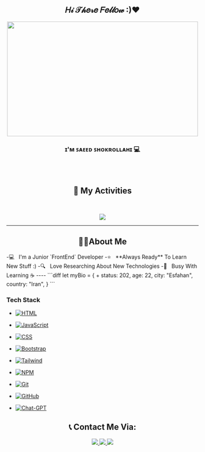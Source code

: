 <h2 align="center" font="10px"> 𝐻𝒾 𝒯𝒽𝑒𝓇𝑒 𝐹𝑒𝓁𝓁𝑜𝓌 :)❤</h2>

<p align="center">
<img width="500px" height="300px" src="https://media.giphy.com/media/v1.Y2lkPTc5MGI3NjExZXdrYWVqenRxbncwOXB1ZDVhMHNnaXUweWZ0Zm0xMmQydnh3eW1zOCZlcD12MV9naWZzX3NlYXJjaCZjdD1n/S9d8XB557e8phGLBVS/giphy.gif" />
</p>
<h3 align="center"> ɪ'ᴍ ꜱᴀᴇᴇᴅ ꜱʜᴏᴋʀᴏʟʟᴀʜɪ 💻</h3> 

<br/><br/>
<h2 align="center">📜 My Activities </h2>
<br/>

<p align="center">
  <img src="https://github-readme-stats.vercel.app/api?username=saeed-devee&show_icons=true&theme=radical">
</p>

----

<h2 align="center">👨‍💻About Me</h2>
-💻 &nbsp; I'm a Junior `FrontEnd` Developer
-⭐ &nbsp; **Always Ready** To Learn New Stuff :)
-🔍 &nbsp; Love Researching About New Technologies
-🌠 &nbsp; Busy With Learning ☕
----
```diff
let myBio = {
+  status: 202,
  age: 22,
  city: "Esfahan",
  country: "Iran",
}
```
<br/>
<h3>Tech Stack</h2>

<p align="center">
  
 - [![HTML](https://img.shields.io/badge/HTML5-E34F26?style=for-the-badge&logo=html5&logoColor=white)](#)
  
 - [![JavaScript](https://img.shields.io/badge/JavaScript-323330?style=for-the-badge&logo=javascript&logoColor=F7DF1E)](#)
 
 - [![CSS](https://img.shields.io/badge/CSS3-1572B6?style=for-the-badge&logo=css3&logoColor=white)](#)
 
 - [![Bootstrap](https://img.shields.io/badge/Bootstrap-563D7C?style=for-the-badge&logo=bootstrap&logoColor=white)](#)

 - [![Tailwind](https://img.shields.io/badge/Tailwind_CSS-38B2AC?style=for-the-badge&logo=tailwind-css&logoColor=white)](#)

 - [![NPM](https://img.shields.io/badge/npm-CB3837?style=for-the-badge&logo=npm&logoColor=white)](#)

 - [![Git](https://img.shields.io/badge/GIT-E44C30?style=for-the-badge&logo=git&logoColor=white)](#)
 
 - [![GitHub](https://img.shields.io/badge/GitHub-100000?style=for-the-badge&logo=github&logoColor=white)](#)
   
 - [![Chat-GPT](https://img.shields.io/badge/ChatGPT-74aa9c?style=for-the-badge&logo=openai&logoColor=white)](#)
 
</p>

<h2 align="center">📞 Contact Me Via: </h2>
<p align="center">
  <a href="http://instagram.com/sa33d._.sh/">
   <img src="https://img.shields.io/badge/Instagram-sa33d._.sh-red?logo=instagram">
  </a>
  <a href="http://t.me/sa33dSh/">
   <img src="https://img.shields.io/badge/Telegram-sa33dSh-blue?logo=telegram">
  </a>
   <a href="https://github.com/saeed-devee">
   <img src="https://img.shields.io/badge/Github-saeed_devee-white?logo=github">
  </a>
</p>
 
